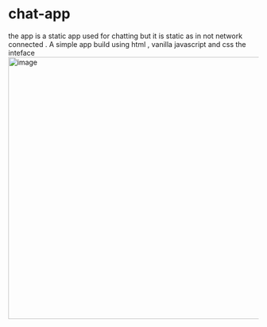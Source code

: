 # chat-app
the app is a static app used for chatting but it is static as in not network connected . A simple app build using html , vanilla javascript and css 
the inteface 
<img width="527" alt="image" src="https://github.com/user-attachments/assets/b2adcad9-b846-46da-bc4b-324be29227be">
